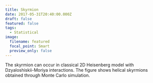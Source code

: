 ```yaml
---
title: Skyrmion
date: 2017-05-31T20:40:00.000Z
draft: false
featured: false
tags:
  - Statistical
image:
  filename: featured
  focal_point: Smart
  preview_only: false
---
```

The skyrmion can occur in classical 2D Heisenberg model with Dzyaloshiskii-Moriya interactions. The figure shows helical skyrmions obtained through Monte Carlo simulation.
